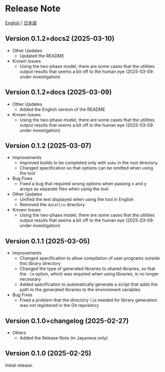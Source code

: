 # Release Note

[English](CHANGELOG.md) | [日本語](CHANGELOG-ja.md)

## Version 0.1.2+docs2 (2025-03-10)

- Other Updates
  - Updated the README
- Known Issues
  - Using the two-phase model, there are some cases that the utilities output results that seems a bit off to the human eye (2025-03-09: under investigation)

## Version 0.1.2+docs (2025-03-09)

- Other Updates
  - Added the English version of the README
- Known Issues
  - Using the two-phase model, there are some cases that the utilities output results that seems a bit off to the human eye (2025-03-09: under investigation)

## Version 0.1.2 (2025-03-07)

- Improvements
  - Improved builds to be completed only with `make` in the root directory
  - Changed specification so that options can be omitted when using the tool
- Bug Fixes
  - Fixed a bug that required wrong options when passing x and y arrays as separate files when using the tool
- Other Updates
  - Unified the text displayed when using the tool in English
  - Removed the `datafile` directory
- Known Issues
  - Using the two-phase model, there are some cases that the utilities output results that seems a bit off to the human eye (2025-03-09: under investigation)

## Version 0.1.1 (2025-03-05)

- Improvements
  - Changed specification to allow compilation of user programs outside this library directory
  - Changed the type of generated libraries to shared libraries, so that the `-lm` option, which was required when using libraries, is no longer necessary
  - Added specification to automatically generate a script that adds the path to the generated libraries to the environment variables
- Bug Fixes
  - Fixed a problem that the directory `lib` needed for library generation was not registered in the Git repository

## Version 0.1.0+changelog (2025-02-27)

- Others
  - Added the Release Note (in Japanese only)

## Version 0.1.0 (2025-02-25)

Initial release.
